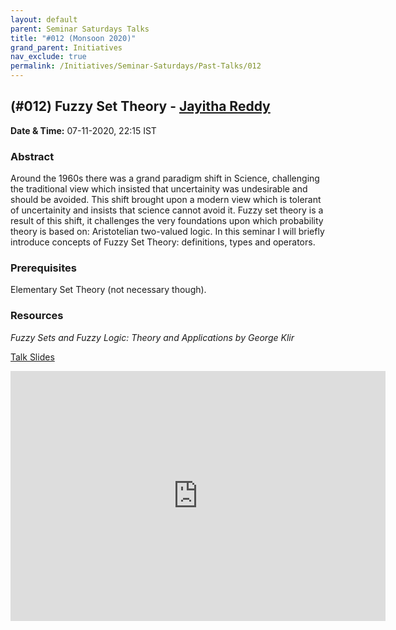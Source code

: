 ```yaml
---
layout: default
parent: Seminar Saturdays Talks
title: "#012 (Monsoon 2020)"
grand_parent: Initiatives
nav_exclude: true
permalink: /Initiatives/Seminar-Saturdays/Past-Talks/012
---
```


(#012) **Fuzzy Set Theory** - [Jayitha Reddy](https://jayitha.github.io/)
--------------------

**Date & Time:** 07-11-2020, 22:15 IST

### Abstract
Around the 1960s there was a grand paradigm shift in Science, challenging the traditional view which insisted that uncertainity was undesirable and should be avoided. This shift brought upon a modern view which is tolerant of uncertainity and insists that science cannot avoid it. Fuzzy set theory is a result of this shift, it challenges the very foundations upon which probability theory is based on: Aristotelian two-valued logic. In this seminar I will briefly introduce concepts of Fuzzy Set Theory: definitions, types and operators.

### Prerequisites
Elementary Set Theory (not necessary though).

### Resources
_Fuzzy Sets and Fuzzy Logic: Theory and Applications by George Klir_

[Talk Slides](slides_012.html)

<iframe width="600" height="400" src="https://www.youtube.com/embed/-WG3eKGphyg" frameborder="0" allow="accelerometer; autoplay; clipboard-write; encrypted-media; gyroscope; picture-in-picture" allowfullscreen></iframe>

